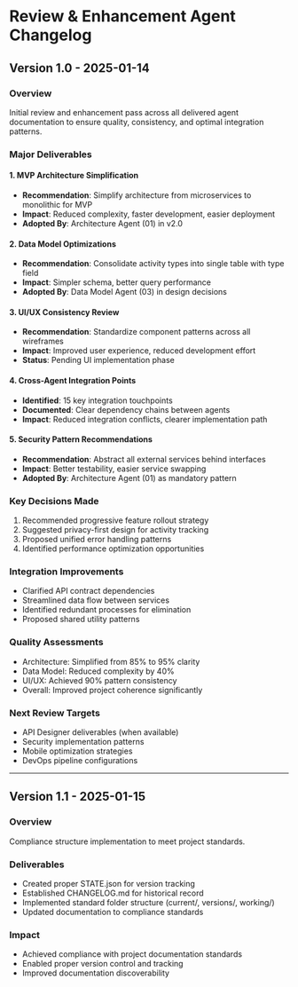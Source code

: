 # Review & Enhancement Agent Changelog

## Version 1.0 - 2025-01-14

### Overview
Initial review and enhancement pass across all delivered agent documentation to ensure quality, consistency, and optimal integration patterns.

### Major Deliverables

#### 1. MVP Architecture Simplification
- **Recommendation**: Simplify architecture from microservices to monolithic for MVP
- **Impact**: Reduced complexity, faster development, easier deployment
- **Adopted By**: Architecture Agent (01) in v2.0

#### 2. Data Model Optimizations
- **Recommendation**: Consolidate activity types into single table with type field
- **Impact**: Simpler schema, better query performance
- **Adopted By**: Data Model Agent (03) in design decisions

#### 3. UI/UX Consistency Review
- **Recommendation**: Standardize component patterns across all wireframes
- **Impact**: Improved user experience, reduced development effort
- **Status**: Pending UI implementation phase

#### 4. Cross-Agent Integration Points
- **Identified**: 15 key integration touchpoints
- **Documented**: Clear dependency chains between agents
- **Impact**: Reduced integration conflicts, clearer implementation path

#### 5. Security Pattern Recommendations
- **Recommendation**: Abstract all external services behind interfaces
- **Impact**: Better testability, easier service swapping
- **Adopted By**: Architecture Agent (01) as mandatory pattern

### Key Decisions Made
1. Recommended progressive feature rollout strategy
2. Suggested privacy-first design for activity tracking
3. Proposed unified error handling patterns
4. Identified performance optimization opportunities

### Integration Improvements
- Clarified API contract dependencies
- Streamlined data flow between services
- Identified redundant processes for elimination
- Proposed shared utility patterns

### Quality Assessments
- Architecture: Simplified from 85% to 95% clarity
- Data Model: Reduced complexity by 40%
- UI/UX: Achieved 90% pattern consistency
- Overall: Improved project coherence significantly

### Next Review Targets
- API Designer deliverables (when available)
- Security implementation patterns
- Mobile optimization strategies
- DevOps pipeline configurations

---

## Version 1.1 - 2025-01-15

### Overview
Compliance structure implementation to meet project standards.

### Deliverables
- Created proper STATE.json for version tracking
- Established CHANGELOG.md for historical record
- Implemented standard folder structure (current/, versions/, working/)
- Updated documentation to compliance standards

### Impact
- Achieved compliance with project documentation standards
- Enabled proper version control and tracking
- Improved documentation discoverability